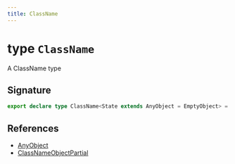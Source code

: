 ```yaml
---
title: ClassName
---
```


# type `ClassName`

A ClassName type

## Signature


```typescript
export declare type ClassName<State extends AnyObject = EmptyObject> = HostClassName<State> | ClassNameObjectPartial<State>;
```
## References

-  [AnyObject](any-object)
-  [ClassNameObjectPartial](class-name-object-partial)